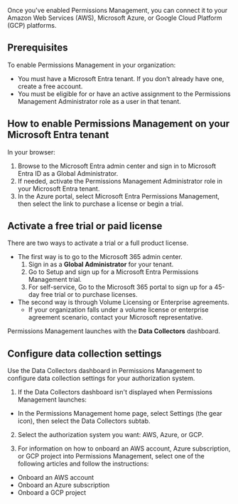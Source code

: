 Once you've enabled Permissions Management, you can connect it to your Amazon Web Services (AWS), Microsoft Azure, or Google Cloud Platform (GCP) platforms.

## Prerequisites

To enable Permissions Management in your organization:

 -  You must have a Microsoft Entra tenant. If you don't already have one, create a free account.<br>
 -  You must be eligible for or have an active assignment to the Permissions Management Administrator role as a user in that tenant.

## How to enable Permissions Management on your Microsoft Entra tenant

In your browser:

1.  Browse to the Microsoft Entra admin center and sign in to Microsoft Entra ID as a Global Administrator.
2.  If needed, activate the Permissions Management Administrator role in your Microsoft Entra tenant.
3.  In the Azure portal, select Microsoft Entra Permissions Management, then select the link to purchase a license or begin a trial.

## Activate a free trial or paid license

There are two ways to activate a trial or a full product license.

 -  The first way is to go to the Microsoft 365 admin center.<br>
    1.  Sign in as a **Global Administrator** for your tenant.
    2.  Go to Setup and sign up for a Microsoft Entra Permissions Management trial.
    3.  For self-service, Go to the Microsoft 365 portal to sign up for a 45-day free trial or to purchase licenses.
 -  The second way is through Volume Licensing or Enterprise agreements.
     -  If your organization falls under a volume license or enterprise agreement scenario, contact your Microsoft representative.

Permissions Management launches with the **Data Collectors** dashboard.

## Configure data collection settings

Use the Data Collectors dashboard in Permissions Management to configure data collection settings for your authorization system.

1. If the Data Collectors dashboard isn't displayed when Permissions Management launches:<br>

 -  In the Permissions Management home page, select Settings (the gear icon), then select the Data Collectors subtab.<br>

2. Select the authorization system you want: AWS, Azure, or GCP.

3. For information on how to onboard an AWS account, Azure subscription, or GCP project into Permissions Management, select one of the following articles and follow the instructions:<br>

 -  Onboard an AWS account<br>
 -  Onboard an Azure subscription
 -  Onboard a GCP project
